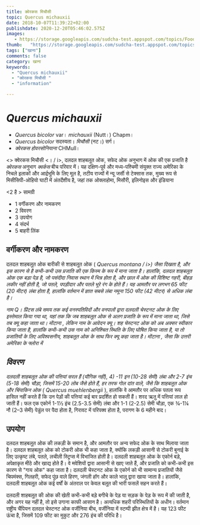 ```yaml
---
title: क्वेरकस मिचौसी 
topic: Quercus michauxii
date: 2018-10-07T11:39:22+02:00
publishdate: 2020-12-20T05:46:02.575Z
images: 
   - https://storage.googleapis.com/sudcha-test.appspot.com/topics/Food/quercus_michauxii/1.jpeg
thumb:   "https://storage.googleapis.com/sudcha-test.appspot.com/topics/Food/quercus_michauxii/thumb.jpeg"
tags: ["खाना"]
comments: false
category: खाना
keywords: 
  - "Quercus michauxii"
  - "क्वेरकस मिचौसी "
  - "information"

---
```

<h1> <i> Quercus michauxii </i> </h1> <p> </p> <ul> <li> <i> Quercus bicolor </i> var। <i> michauxii </i> (Nutt।) Chapm। </li> <li> <i> Quercus bicolor </i> सदस्यता। <i> मिचौसी </i> (नट।) सर्ग। </li> <li> <i> क्वेरकस होवरसोनियाना </i> CHMull। </li> </ul> <p> <> क्वेरकस मिचौसी <। / i>, दलदल शाहबलूत ओक, सफेद ओक अनुभाग में ओक की एक प्रजाति है <i> क्वेरकस </i> अनुभाग <i> क्वर्कस </i> बीच परिवार में। यह दक्षिण-पूर्व और मध्य-पश्चिमी संयुक्त राज्य अमेरिका के निचले इलाकों और आर्द्रभूमि के लिए मूल है, तटीय राज्यों में न्यू जर्सी से टेक्सास तक, मुख्य रूप से मिसीसिपी-ओहियो घाटी में अंतर्देशीय है, जहां तक ​​ओक्लाहोमा, मिसौरी, इलिनोइस और इंडियाना </p> <2 है > सामग्री </h2> <ul> <li> 1 वर्गीकरण और नामकरण </li> <li> 2 विवरण </li> <li> 3 उपयोग </li> <li> 4 संदर्भ </li> <li> 5 बाहरी लिंक </li> </ul> <h2> वर्गीकरण और नामकरण </h2> <p> दलदल शाहबलूत ओक बारीकी से शाहबलूत ओक (<i> Quercus montana / i>) जैसा दिखता है, और इस कारण से है कभी-कभी उस प्रजाति की एक किस्म के रूप में माना जाता है। हालांकि, दलदल शाहबलूत ओक एक बड़ा पेड़ है, जो पसंदीदा निवास स्थान में भिन्न होता है, और छाल में ओक की विशिष्ट गहरी, बीहड़ लकीर नहीं होती है, जो पतले, पपड़ीदार और पतले भूरे रंग के होते हैं। यह आमतौर पर लगभग 65 फीट (20 मीटर) लंबा होता है, हालांकि वर्तमान में ज्ञात सबसे लंबा नमूना 150 फीट (42 मीटर) से अधिक लंबा है। </p> <p> नाम <i> Q। प्रिंटस </i> लंबे समय तक कई वनस्पतिविदों और वनपालों द्वारा दलदली चेस्टनट ओक के लिए इस्तेमाल किया गया था, यहां तक ​​कि जब शाहबलूत ओक से अलग प्रजाति के रूप में माना जाता था, जिसे तब <i> क्यू कहा जाता था। मोंटाना </i>, लेकिन नाम के आवेदन <i> क्यू। शह </i> चेस्टनट ओक को अब अक्सर स्वीकार किया जाता है, हालांकि कभी-कभी उस नाम को अनिश्चित स्थिति के लिए घोषित किया जाता है, या तो प्रजातियों के लिए अविश्वसनीय, शाहबलूत ओक के साथ फिर <i> क्यू कहा जाता है। मोंटाना </i>, जैसा कि उत्तरी अमेरिका के <i> फ्लोरा में </i> </p> <h2> विवरण </h2> <p> दलदली शाहबलूत ओक की पत्तियां सरल हैं (यौगिक नहीं), 4) -11 इन (10-28 सेमी) लंबा और 2-7 इंच (5-18 सेमी) चौड़ा, जिसमें 15-20 लोब जैसे होते हैं, हर तरफ गोल दांत वाले, जैसे कि शाहबलूत ओक और चिंपाकिन ओक (<i) > Quercus muehlenbergii </i>), हालांकि वे आमतौर पर अधिक पतला रूप हासिल नहीं करते हैं कि उन पेड़ों की पत्तियां कई बार प्रदर्शित हो सकती हैं। शरद ऋतु में पत्तियां लाल हो जाती हैं। फल एक एकोर्न 1-1½ इंच (2.5-3.5 सेमी) लंबा और 1-1 (2-2.5) सेमी चौड़ा, एक ¾-1¼ नौ (2–3 सेमी) पेडुंल पर पैदा होता है, गिरावट में परिपक्व होता है, परागण के 6 महीने बाद। </p> <h2> उपयोग </h2> <p> दलदल शाहबलूत ओक की लकड़ी के समान है, और आमतौर पर अन्य सफेद ओक के साथ मिलाया जाता है। दलदल शाहबलूत ओक को टोकरी ओक भी कहा जाता है, क्योंकि लकड़ी आसानी से टोकरी बुनाई के लिए उत्कृष्ट लंबे, पतले, लचीली स्ट्रिप्स में विभाजित होती है। दलदली शाहबलूत ओक के एकोर्न बड़े, अपेक्षाकृत मीठे और खाद्य होते हैं। वे मवेशियों द्वारा आसानी से खाए जाते हैं, और प्रजाति को कभी-कभी इस कारण से "गाय ओक" कहा जाता है। दलदली चेस्टनट ओक के एकोर्न को भी सामान्य प्रजातियों जैसे चिपमंक्स, गिलहरी, सफेद पूंछ वाले हिरण, जंगली हॉग और काले भालू द्वारा खाया जाता है। हालांकि, दलदली शाहबलूत ओक कई वर्षों के अंतराल पर केवल बलूत की भारी फसलें सहन करते हैं। </p> <p> दलदली शाहबलूत की ओक की खेती कभी-कभी बड़े बगीचे के पेड़ या सड़क के पेड़ के रूप में की जाती है, और अगर यह नहीं है, तो इसे उगाना काफी आसान है। अत्यधिक शहरी परिस्थितियों के अधीन। वर्तमान राष्ट्रीय चैंपियन दलदल चेस्टनट ओक वर्जीनिया बीच, वर्जीनिया में स्टम्पी झील क्षेत्र में है। यह 123 फीट ऊंचा है, जिसमें 109 फीट का मुकुट और 276 इंच की परिधि है। </P> 